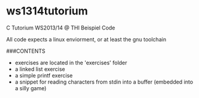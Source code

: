 ws1314tutorium
==============

C Tutorium WS2013/14 @ THI Beispiel Code

All code expects a linux enviorment, or at least the gnu toolchain

###CONTENTS
* exercises are located in the 'exercises' folder
* a linked list exercise
* a simple printf exercise
* a snippet for reading characters from stdin into a buffer (embedded into a silly game)

